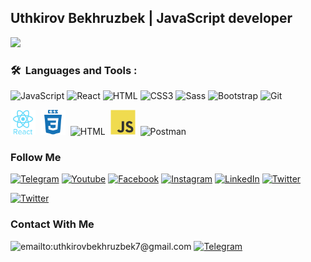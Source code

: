 

##  Uthkirov Bekhruzbek | JavaScript developer
![](https://readme-typing-svg.herokuapp.com?font=Montserrat&color=coral&lines=I'm+a+Frontend+Developer;I'm+a+React+JS+Developer;)

### 🛠 &nbsp;Languages and Tools :
![JavaScript](https://img.shields.io/badge/-JavaScript-082032?style=for-the-badge&logo=JavaScript&logoColor=#FEC260)
![React](https://img.shields.io/badge/-React-082032?style=for-the-badge&logo=React&logoColor=#61DAFB)
![HTML](https://img.shields.io/badge/-HTML5-082032?style=for-the-badge&logo=HTML5&logoColor=#185ADB)
![CSS3](https://img.shields.io/badge/-CSS3-082032?style=for-the-badge&logo=CSS3&logoColor=1572B6)
![Sass](https://img.shields.io/badge/-Sass-082032?style=for-the-badge&logo=Sass&logoColor=CC6699)
![Bootstrap](https://img.shields.io/badge/-Bootstrap-082032?style=for-the-badge&logo=Bootstrap&logoColor=#7952B3)
![Git](https://img.shields.io/badge/-Git-082032?style=for-the-badge&logo=Git&logoColor=#F05032)


<img src="https://github.com/devicons/devicon/blob/master/icons/react/react-original-wordmark.svg" title="React" alt="React" width="40" height="40"/>&nbsp;
<img src="https://github.com/devicons/devicon/blob/master/icons/css3/css3-plain-wordmark.svg"  title="CSS3" alt="CSS" width="40" height="40"/>&nbsp;
<img src="https://github.com/devicons/devicon/blob/master/iconx`s/html5/html5-original.svg" title="HTML5" alt="HTML" width="40" height="40"/>&nbsp;
<img src="https://github.com/devicons/devicon/blob/master/icons/javascript/javascript-original.svg" title="JavaScript" alt="JavaScript" width="40" height="40"/>&nbsp;
<img src="https://www.vectorlogo.zone/logos/getpostman/getpostman-icon.svg" title="Postman"  alt="Postman" width="40" height="40"/>&nbsp;


### Follow Me

[![Telegram](https://img.shields.io/badge/-Telegram-082032?style=for-the-badge&logo=Telegram&logoColor=#26A5E4)](https://t.me/boburbek_uthkirov)
[![Youtube](https://img.shields.io/badge/-YouTube-082032?style=for-the-badge&logo=Youtube&logoColor=FF0000)](https://www.youtube.com)
[![Facebook](https://img.shields.io/badge/-Facebook-082032?style=for-the-badge&logo=Facebook&logoColor=#1877F2)](https://www.facebook.com/marshmello_1101)
[![Instagram](https://img.shields.io/badge/-Instagram-082032?style=for-the-badge&logo=Instagram&logoColor=#E4405F)](https://www.instagram.com/_boburbek_dev/)
[![LinkedIn](https://img.shields.io/badge/-LinkedIn-082032?style=for-the-badge&logo=LinkedIn&logoColor=0A66C2)](https://www.linkedin.com/in/boburbek-uthkirov-bb4265243/)
[![Twitter](https://img.shields.io/badge/-Twitter-082032?style=for-the-badge&logo=Twitter&logoColor=#1DA1F2)](https://www.twitter.com/#)

[![Twitter](https://img.shields.io/badge/-Twitter-082032?style=for-the-badge&logo=Twitter&logoColor=#1DA1F2)](https://www.twitter.com/#)


<!--   GitHub stats graph -->





### Contact With Me

![emailto:uthkirovbekhruzbek7@gmail.com](https://img.shields.io/badge/-Boburbek.uthkirov@gmail.com-082032?style=for-the-badge&logo=Gmail&logoColor=#EA4335)
[![Telegram](https://img.shields.io/badge/-Telegram-082032?style=for-the-badge&logo=Telegram&logoColor=#26A5E4)](https://t.me/boburbek_uthkirov)

